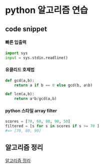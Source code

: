 python 알고리즘 연습
=================


code snippet
------------

#### 빠른 입출력
```python
import sys
input = sys.stdin.readline()
```

#### 유클리드 호제법
```python
def gcd(a,b):
    return a if b == 0 else gcd(b, a%b)

def lcm(a,b):
    return a*b/gcd(a,b)
```


#### python 스타일 array filter
```python
scores = [70, 60, 80, 90, 50]
filtered = [s for s in scores if s >= 70 ]
#=> [70, 80, 90] 
```



알고리즘 정리
----------
[알고리즘 정리](./algorithm/README.md)